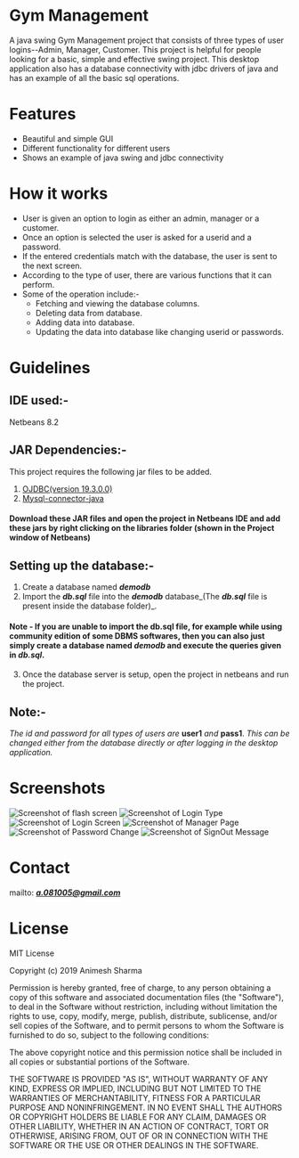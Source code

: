 # Gym Management
A java swing Gym Management project that consists of three types of user logins--Admin, Manager, Customer.
This project is helpful for people looking for a basic, simple and effective swing project.
This desktop application also has a database connectivity with jdbc drivers of java and has an example of all the basic sql operations.
# Features
* Beautiful and simple GUI
* Different functionality for different users
* Shows an example of java swing and jdbc connectivity

# How it works
* User is given an option to login as either an admin, manager or a customer.
* Once an option is selected the user is asked for a userid and a password.
* If the entered credentials match with the database, the user is sent to the next screen.
* According to the type of user, there are various functions that it can perform.
* Some of the operation include:-
    * Fetching and viewing the database columns.
    * Deleting data from database.
    * Adding data into database.
    * Updating the data into database like changing userid or passwords.
  
# Guidelines
## IDE used:-
Netbeans 8.2
## JAR Dependencies:-
This project requires the following jar files to be added.
1. <a href="https://jar-download.com/?search_box=ojdbc8+jar">OJDBC(version 19.3.0.0)</a>
2. <a href="http://www.java2s.com/Code/Jar/m/Downloadmysqlconnectorjavajar.htm">Mysql-connector-java</a>
#### Download these JAR files and open the project in Netbeans IDE and add these jars by right clicking on the libraries folder (shown in the Project window of Netbeans)
## Setting up the database:-
1. Create a database named **_demodb_** 
2. Import the **_db.sql_** file into the **_demodb_** database_(The **_db.sql_** file is present inside the database folder)_.
#### Note - If you are unable to import the db.sql file, for example while using community edition of some DBMS softwares, then you can also just simply create a database named **_demodb_** and execute the queries given in **_db.sql_**.
3. Once the database server is setup, open the project in netbeans and run the project.
## Note:-
_The id and password for all types of users are_ **user1** _and_ **pass1**. _This can be changed either from the database directly or after logging in the desktop application._
# Screenshots
![Screenshot of flash screen](https://user-images.githubusercontent.com/46554662/64921349-f9321a80-d7df-11e9-9d4e-b13285a8a253.png "Flash Screen")
![Screenshot of Login Type](https://user-images.githubusercontent.com/46554662/64921350-f9321a80-d7df-11e9-8702-124ad7345e5f.png "Login Type")
![Screenshot of Login Screen](https://user-images.githubusercontent.com/46554662/64921354-f9cab100-d7df-11e9-9fdf-3a5fc2422ef5.png "Login Screen")
![Screenshot of Manager Page](https://user-images.githubusercontent.com/46554662/64921351-f9cab100-d7df-11e9-87a8-2d335cf4b9ef.png "Manager Functionality")
![Screenshot of Password Change](https://user-images.githubusercontent.com/46554662/64921352-f9cab100-d7df-11e9-8cb0-f8a44d8c505a.png "Change Password")
![Screenshot of SignOut Message](https://user-images.githubusercontent.com/46554662/64921353-f9cab100-d7df-11e9-93cf-0c63d9f6c3ed.png "SignOut Message")

# Contact
mailto:  ***a.081005@gmail.com***

# License
MIT License

Copyright (c) 2019 Animesh Sharma

Permission is hereby granted, free of charge, to any person obtaining a copy
of this software and associated documentation files (the "Software"), to deal
in the Software without restriction, including without limitation the rights
to use, copy, modify, merge, publish, distribute, sublicense, and/or sell
copies of the Software, and to permit persons to whom the Software is
furnished to do so, subject to the following conditions:

The above copyright notice and this permission notice shall be included in all
copies or substantial portions of the Software.

THE SOFTWARE IS PROVIDED "AS IS", WITHOUT WARRANTY OF ANY KIND, EXPRESS OR
IMPLIED, INCLUDING BUT NOT LIMITED TO THE WARRANTIES OF MERCHANTABILITY,
FITNESS FOR A PARTICULAR PURPOSE AND NONINFRINGEMENT. IN NO EVENT SHALL THE
AUTHORS OR COPYRIGHT HOLDERS BE LIABLE FOR ANY CLAIM, DAMAGES OR OTHER
LIABILITY, WHETHER IN AN ACTION OF CONTRACT, TORT OR OTHERWISE, ARISING FROM,
OUT OF OR IN CONNECTION WITH THE SOFTWARE OR THE USE OR OTHER DEALINGS IN THE
SOFTWARE.



